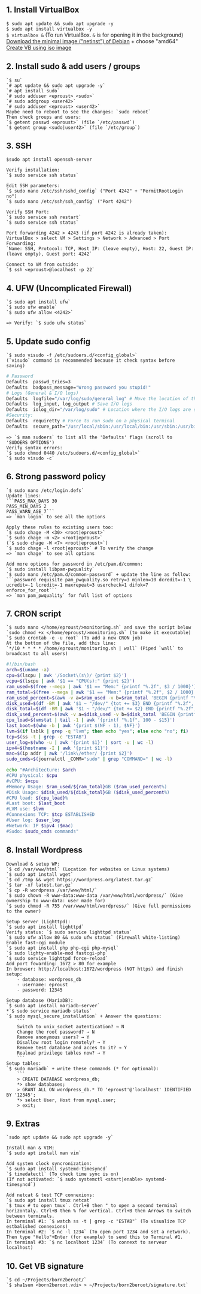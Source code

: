 ## 1. Install VirtualBox

`$ sudo apt update && sudo apt upgrade -y`\
`$ sudo apt install virtualbox -y`\
`$ virtualbox &` (To run VirtualBox. `&` is for opening it in the background)\
[Download the minimal image ("netinst") of Debian](https://www.debian.org/distrib/netinst) + choose "amd64"
[Create VB using iso image](https://github.com/chlimous/42-born2beroot_guide?tab=readme-ov-file#writing-the-cript)

## 2. Install sudo & add users / groups

	`$ su`
	`# apt update && sudo apt upgrade -y`
	`# apt install sudo`
	`# sudo adduser <eproust> <sudo>`
	`# sudo addgroup <user42>`
	`# sudo adduser <eproust> <user42>`
    Maybe need to reboot to see the changes: `sudo reboot`
	Then check groups and users:
	`$ getent passwd <eproust>` (file `/etc/passwd`)
	`$ getent group <sudo|user42>` (file `/etc/group`)
	
## 3. SSH

    $sudo apt install openssh-server

	Verify installation:
	`$ sudo service ssh status`
		
	Edit SSH parameters:
	`$ sudo nano /etc/ssh/sshd_config` ("Port 4242" + "PermitRootLogin no")
	`$ sudo nano /etc/ssh/ssh_config` ("Port 4242")
	
	Verify SSH Port:
	`$ sudo service ssh restart`
	`$ sudo service ssh status`
	
	Port forwarding 4242 > 4243 (if port 4242 is already taken):
	VirtualBox > select VM > Settings > Network > Advanced > Port Forwarding:
	`Name: SSH, Protocol: TCP, Host IP: (leave empty), Host: 22, Guest IP: (leave empty), Guest port: 4242`
    
	Connect to VM from outside:
	`$ ssh <eproust>@localhost -p 22`
	
## 4. UFW (Uncomplicated Firewall)
	
	`$ sudo apt install ufw`
	`$ sudo ufw enable`
	`$ sudo ufw allow <4242>`
	
	=> Verify: `$ sudo ufw status`
	
## 5. Update sudo config

	`$ sudo visudo -f /etc/sudoers.d/<config_global>`
	(`visudo` command is recommended because it check syntax before saving)
	
```bash
# Password
Defaults  passwd_tries=3
Defaults  badpass_message="Wrong password you stupid!"
# Logs (General & I/O logs)
Defaults  logfile="/var/log/sudo/general_log" # Move the location of the general log file
Defaults  log_input, log_output # Save I/O logs
Defaults  iolog_dir="/var/log/sudo" # Location where the I/O logs are saved
#Security:
Defaults  requiretty # Force to run sudo on a physical terminal
Defaults  secure_path="/usr/local/sbin:/usr/local/bin:/usr/sbin:/usr/bin:/sbin:/bin:/snap/bin" # Limit the commands run using sudo to this specific folders
```
	=> `$ man sudoers` to list all the 'Defaults' flags (scroll to 'SUDOERS OPTIONS')
	Verify syntax errors: 
	`$ sudo chmod 0440 /etc/sudoers.d/<config_global>`
	`$ sudo visudo -c`

## 6. Strong password policy
	
	`$ sudo nano /etc/login.defs`
	Update lines:
	```PASS_MAX_DAYS 30
	PASS_MIN_DAYS 2
	PASS_WARN_AGE 7```
    => `man login` to see all the options
	
	Apply these rules to existing users too:
	`$ sudo chage -M <30> <root|eproust>`
	`$ sudo chage -m <2> <root|eproust>`
	(`$ sudo chage -W <7> <root|eproust>`)
	`$ sudo chage -l <root|eproust>` # To verify the change
	=> `man chage` to see all options

	Add more options for password in /etc/pam.d/common:
	`$ sudo install libpam-pwquality`
	`$ sudo nano /etc/pam.d/common-password` + update the line as follow:
	```password requisite pam_pwquality.so retry=3 minlen=10 dcredit=-1 \
	ucredit=-1 lcredit=-1 maxrepeat=3 usercheck=1 difok=7 enforce_for_root```
	=> `man pam_pwquality` for full list of options
	
## 7. CRON script

    `$ sudo nano </home/eproust/>monitoring.sh` and save the script below
    `sudo chmod +x </home/eproust/>monitoring.sh` (to make it executable)
    `$ sudo crontab -e -u root` (To add a new CRON job)
    At the bottom of the file, add this line:
    `*/10 * * * * /home/eproust/monitoring.sh | wall` (Piped `wall` to broadcast to all users)

```bash
#!/bin/bash
arch=$(uname -a)
cpu=$(lscpu | awk '/Socket\(s\)/ {print $2}')
vcpu=$(lscpu | awk '$1 == "CPU(s):" {print $2}')
ram_used=$(free --mega | awk '$1 == "Mem:" {printf "%.2f", $3 / 1000}')
ram_total=$(free --mega | awk '$1 == "Mem:" {printf "%.2f", $2 / 1000}')
ram_used_percent=$(awk -v a=$ram_used -v b=$ram_total 'BEGIN {printf "%.2f", a / b * 100}')
disk_used=$(df -BM | awk '$1 ~ "/dev/" {tot += $3} END {printf "%.2f", tot / 1000}')
disk_total=$(df -BM | awk '$1 ~ "/dev/" {tot += $2} END {printf "%.2f", tot / 1000}')
disk_used_percent=$(awk -v a=$disk_used -v b=$disk_total 'BEGIN {printf "%.2f", a / b * 100}')
cpu_load=$(vmstat | tail -1 | awk '{printf "%.1f", 100 - $15}')
last_boot=$(who -b | awk '{print $(NF - 1), $NF}')
lvm=$(if lsblk | grep -q "lvm"; then echo "yes"; else echo "no"; fi)
tcp=$(ss -t | grep -c "ESTAB")
user_log=$(who -u | awk '{print $1}' | sort -u | wc -l)
ipv4=$(hostname -I | awk '{print $1}')
mac=$(ip addr | awk '/link\/ether/ {print $2}')
sudo_cmds=$(journalctl _COMM="sudo" | grep "COMMAND=" | wc -l)

echo "#Architecture: $arch
#CPU physical: $cpu
#vCPU: $vcpu
#Memory Usage: $ram_used/${ram_total}GB ($ram_used_percent%)
#Disk Usage: $disk_used/${disk_total}GB ($disk_used_percent%)
#CPU load: ${cpu_load}% 
#Last boot: $last_boot
#LVM use: $lvm
#Connexions TCP: $tcp ESTABLISHED
#User log: $user_log
#Network: IP $ipv4 ($mac)
#Sudo: $sudo_cmds commands"
```

## 8. Install Wordpress
	
	Download & setup WP:
	`$ cd /var/www/html` (Location for websites on Linux systems)
	`$ sudo apt install wget`
	`$ cd /tmp && wget https://wordpress.org/latest.tar.gz`
	`$ tar -xf latest.tar.gz`
	`$ cp -R wordpress /var/www/html/`
	`$ sudo chown -R www-data:www-data /var/www/html/wordpress/` (Give ownership to www-data: user made for)
	`$ sudo chmod -R 755 /var/www/html/wordpress/` (Give full permissions to the owner)

	Setup server (Lighttpd):
	`$ sudo apt install lighttpd`
	Verify status: `$ sudo service lighttpd status`
	`$ sudo ufw allow 80 && sudo ufw status` (Firewall white-listing)
	Enable fast-cgi module
	`$ sudo apt install php php-cgi php-mysql`
	`$ sudo lighty-enable-mod fastcgi-php`
	`$ sudo service lighttpd force-reload`
	Add port fowarding: 1672 > 80 for example
	In browser: http://localhost:1672/wordpress (NOT https) and finish setup:
		- database: wordpress_db
		- username: eproust
		- password: 12345
	
	Setup database (MariaDB):
	`$ sudo apt install mariadb-server`
	*`$ sudo service mariadb status`
	`$ sudo mysql_secure_installation` + Answer the questions:
		```
		Switch to unix_socket autentication? → N
		Change the root password? → N
		Remove anonymous users? → Y
		Disallow root login remotely? → Y
		Remove test database and acces to it? → Y
		Reaload privilege tables now? → Y
		```
	Setup tables:
	`$ sudo mariadb` + write these commands (* for optional):
		```
		> CREATE DATABASE wordpress_db;
		*> show databases;
		> GRANT ALL ON wordpress_db.* TO 'eproust'@'localhost' IDENTIFIED BY '12345';
		*> select User, Host from mysql.user;
		> exit;
	
	

## 9. Extras
    
	`sudo apt update && sudo apt upgrade -y`

	Install man & VIM:
	`$ sudo apt install man vim`

	Add system clock syncronization:
	`$ sudo apt install systemd-timesyncd`
	`$ timedatectl` (To check time sync is on)
	(If not activated: `$ sudo systemctl <start|enable> systemd-timesyncd`)

	Add netcat & test TCP connexions:
	`$ sudo apt install tmux netcat`
	`$ tmux # to open tmux`. Ctrl+B then " to open a second terminal horizontaly. Ctrl+B then % for vertical. Ctrl+B then Arrows to switch between terminals.
	In terminal #1: `$ watch ss -t | grep -c "ESTAB"` (To visualize TCP estbalished connexions)
	In terminal #2: `$ nc -l 1234` (To open port 1234 and set a network). Then type "Hello"+Enter (for example) to send this to Terminal #1.
	In terminal #3: `$ nc localhost 1234` (To connext to serveur localhost)

## 10. Get VB signature

	`$ cd ~/Projects/born2beroot/`
	`$ sha1sum <born2beroot.vdi> > ~/Projects/born2beroot/signature.txt`
